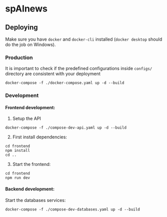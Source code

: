 # spAInews

## Deploying

Make sure you have `docker` and `docker-cli` installed (`docker desktop` should do the job on Windows).

### Production

It is important to check if the predefined configurations inside `configs/` directory are consistent with your deployment

```shell
docker-compose -f ./docker-compose.yaml up -d --build
```

### Development

#### Frontend development:

1. Setup the API

```shell
docker-compose -f ./compose-dev-api.yaml up -d --build
```

2. First install dependencies:

```shell
cd frontend
npm install
cd ..
```

3. Start the frontend:

```shell
cd frontend
npm run dev
```

#### Backend development:

Start the databases services:

```shell
docker-compose -f ./compose-dev-databases.yaml up -d --build
```

